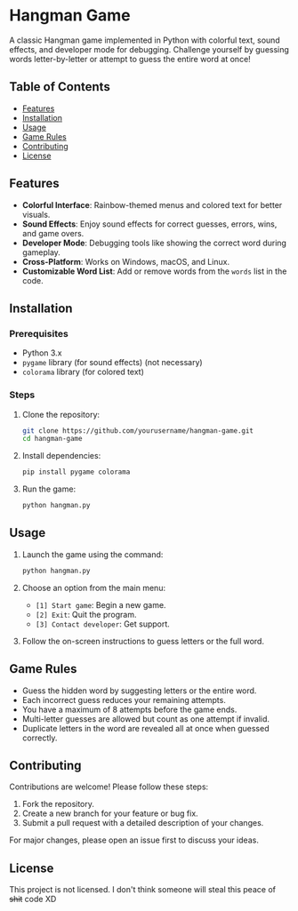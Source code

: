 # Hangman Game

A classic Hangman game implemented in Python with colorful text, sound effects, and developer mode for debugging. Challenge yourself by guessing words letter-by-letter or attempt to guess the entire word at once!

## Table of Contents

- [Features](#features)
- [Installation](#installation)
- [Usage](#usage)
- [Game Rules](#game-rules)
- [Contributing](#contributing)
- [License](#license)

## Features

- **Colorful Interface**: Rainbow-themed menus and colored text for better visuals.
- **Sound Effects**: Enjoy sound effects for correct guesses, errors, wins, and game overs.
- **Developer Mode**: Debugging tools like showing the correct word during gameplay.
- **Cross-Platform**: Works on Windows, macOS, and Linux.
- **Customizable Word List**: Add or remove words from the `words` list in the code.

## Installation

### Prerequisites

- Python 3.x
- `pygame` library (for sound effects) (not necessary)
- `colorama` library (for colored text)

### Steps

1. Clone the repository:
   ```bash
   git clone https://github.com/yourusername/hangman-game.git
   cd hangman-game
   ```

2. Install dependencies:
   ```bash
   pip install pygame colorama
   ```

4. Run the game:
   ```bash
   python hangman.py
   ```

## Usage

1. Launch the game using the command:
   ```bash
   python hangman.py
   ```

2. Choose an option from the main menu:
   - `[1] Start game`: Begin a new game.
   - `[2] Exit`: Quit the program.
   - `[3] Contact developer`: Get support.

3. Follow the on-screen instructions to guess letters or the full word.

## Game Rules

- Guess the hidden word by suggesting letters or the entire word.
- Each incorrect guess reduces your remaining attempts.
- You have a maximum of 8 attempts before the game ends.
- Multi-letter guesses are allowed but count as one attempt if invalid.
- Duplicate letters in the word are revealed all at once when guessed correctly.

## Contributing

Contributions are welcome! Please follow these steps:

1. Fork the repository.
2. Create a new branch for your feature or bug fix.
3. Submit a pull request with a detailed description of your changes.

For major changes, please open an issue first to discuss your ideas.

## License

This project is not licensed. I don't think someone will steal this peace of ~~shit~~ code XD
